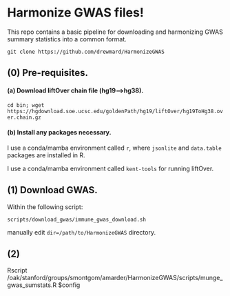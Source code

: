 # Harmonize GWAS files!

This repo contains a basic pipeline for downloading and harmonizing GWAS summary statistics into a common format.

```git clone https://github.com/drewmard/HarmonizeGWAS```

## (0) Pre-requisites.

#### (a) Download liftOver chain file (hg19-->hg38).

```cd bin; wget https://hgdownload.soe.ucsc.edu/goldenPath/hg19/liftOver/hg19ToHg38.over.chain.gz```

#### (b) Install any packages necessary.

I use a conda/mamba environment called `r`, where `jsonlite` and `data.table` packages are installed in R.

I use a conda/mamba environment called `kent-tools` for running liftOver.

## (1) Download GWAS.

Within the following script:

```scripts/download_gwas/immune_gwas_download.sh```

manually edit `dir=/path/to/HarmonizeGWAS` directory.




## (2)


Rscript /oak/stanford/groups/smontgom/amarder/HarmonizeGWAS/scripts/munge_gwas_sumstats.R $config
